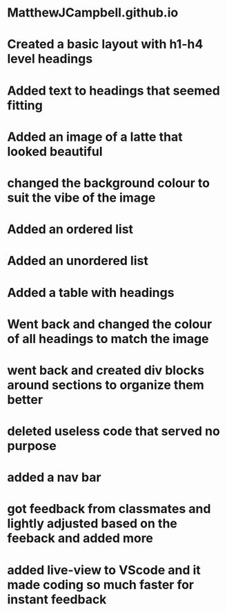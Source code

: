 # MatthewJCampbell.github.io
# Created a basic layout with h1-h4 level headings
# Added text to headings that seemed fitting
# Added an image of a latte that looked beautiful
# changed the background colour to suit the vibe of the image
# Added an ordered list
# Added an unordered list
# Added a table with headings
# Went back and changed the colour of all headings to match the image
# went back and created div blocks around sections to organize them better
# deleted useless code that served no purpose
# added a nav bar
# got feedback from classmates and lightly adjusted based on the feeback and added more
# added live-view to VScode and it made coding so much faster for instant feedback